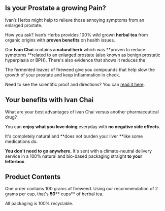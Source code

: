 ## Is your Prostate a growing Pain?

Ivan’s Herbs might help to relieve those annoying symptoms from an enlarged prostate.

How you ask? Ivan’s Herbs provides 100% wild grown<span> </span>**herbal tea**<span> </span>from organic origins with<span> </span>**proven benefits**<span> </span>on health issues.

Our<span> </span>**Ivan Chai** contains<span> </span>**a natural herb**<span> </span>which was<span> </span>**proven to reduce symptoms **related to an enlarged prostate (also known as benign prostatic hyperplasia or BPH). There's also evidence that shows it reduces the 

The fermented leaves of fireweed give you compounds that help slow the growth of your prostate and keep inflammation in check.

Need to see the scientific proof and directions? You can [read it here](https://ivans-herbs-1-1.myshopify.com/pages/fireweed-treats-bph-and-lowers-psa).

## Your benefits with Ivan Chai

What are your best advantages of Ivan Chai versus another pharmaceutical drug?

You can<span> </span>**enjoy what you love doing** everyday with<span> </span>**no negative side effects**.

<span>It's completely natural and </span>**does not burden your liver **<span>like some medications do.</span>

**You don't need to go anywhere.**<span> </span>It's sent with a climate-neutral delivery service in a 100% natural and bio-based packaging straight **to your letterbox**.

## Product Contents

One order contains 100 grams of fireweed. Using our recommendation of 2 grams per cup, that's<span> **50**</span>** cups**<span> </span>of herbal tea.

All packaging is 100% recyclable.
